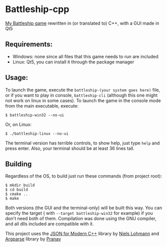 # Battleship-cpp

[My Battleship game](https://github.com/B1rtek/battleship-py) rewritten in (or translated to) C++, with a GUI made in Qt5

## Requirements:

* Windows: none since all files that this game needs to run are included
* Linux: Qt5, you can install it through the package manager

## Usage:

To launch the game, execute the `battleship-(your system goes here)` file, or if you want to play in
console, `battleship-cli` (although this one might not work on linux in some cases). To launch the game in the console
mode from the main executable, execute:

```shell
$ battleship-win32 --no-ui
```

Or, on Linux:

```shell
$ ./battleship-linux --no-ui
```

The terminal version has terrible controls, to show help, just type `help` and press enter. Also, your terminal should
be at least 36 lines tall.

## Building

Regardless of the OS, to build just run these commands (from project root):

```shell
$ mkdir build
$ cd build
$ cmake ..
$ make
```

Both versions (the GUI and the terminal-only) will be built this way. You can specify the target (
with `--target battleship-win32` for example) if you don't need both of them. Compilation was done using the GNU
compiler, and all dlls included are compatible with it.

This project uses the [JSON for Modern C++](https://github.com/nlohmann/json) library
by [Niels Lohmann](https://github.com/nlohmann) and [Argparse](https://github.com/p-ranav/argparse) library
by [Pranav](https://github.com/p-ranav)
